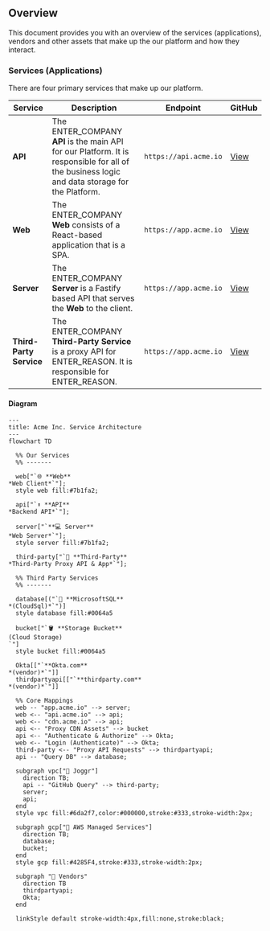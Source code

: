 ## Overview

This document provides you with an overview of the services (applications), vendors and other assets that make up the our platform and how they interact.

### Services (Applications)

There are four primary services that make up our platform.

| Service    | Description                                                                                                                                                | Endpoint                      | GitHub                                         |
| ---------- | ---------------------------------------------------------------------------------------------------------------------------------------------------------- | ----------------------------- | ---------------------------------------------- |
| **API**    | The ENTER_COMPANY **API** is the main API for our Platform. It is responsible for all of the business logic and data storage for the Platform.         | `https://api.acme.io`        | [View](https://github.com) |
| **Web**    | The ENTER_COMPANY **Web** consists of a React-based application that is a SPA.                                                                                     | `https://app.acme.io`        | [View](https://github.com)  |
| **Server** | The ENTER_COMPANY **Server** is a Fastify based API that serves the **Web** to the client.                                                                         | `https://app.acme.io`        | [View](https://github.com)  |
| **Third-Party Service** | The ENTER_COMPANY  **Third-Party Service** is a proxy API for ENTER_REASON. It is responsible for ENTER_REASON. | `https://app.acme.io` | [View](https://github.com)      |

#### Diagram
``` mermaid
---
title: Acme Inc. Service Architecture
---
flowchart TD

  %% Our Services
  %% -------

  web["`🌐 **Web**
*Web Client*`"];
  style web fill:#7b1fa2;

  api["`⬆️ **API**
*Backend API*`"];

  server["`**💻 Server**
*Web Server*`"];
  style server fill:#7b1fa2;

  third-party["`🐙 **Third-Party**
*Third-Party Proxy API & App*`"];

  %% Third Party Services
  %% -------

  database[("`🐘 **MicrosoftSQL**
*(CloudSql)*`")]
  style database fill:#0064a5

  bucket["`🪣 **Storage Bucket**
(Cloud Storage)
`"]
  style bucket fill:#0064a5

  Okta[["`**Okta.com**
*(vendor)*`"]]
  thirdpartyapi[["`**thirdparty.com**
*(vendor)*`"]]  

  %% Core Mappings
  web -- "app.acme.io" --> server;
  web <-- "api.acme.io" --> api;
  web <-- "cdn.acme.io" --> api;
  api <-- "Proxy CDN Assets" --> bucket
  api <-- "Authenticate & Authorize" --> Okta;
  web <-- "Login (Authenticate)" --> Okta;
  third-party <-- "Proxy API Requests" --> thirdpartyapi;
  api -- "Query DB" --> database;

  subgraph vpc["🛜 Joggr"]
    direction TB;
    api -- "GitHub Query" --> third-party;
    server;
    api;
  end
  style vpc fill:#6da2f7,color:#000000,stroke:#333,stroke-width:2px;

  subgraph gcp["💽 AWS Managed Services"]
    direction TB;
    database;
    bucket;
  end
  style gcp fill:#4285F4,stroke:#333,stroke-width:2px;

  subgraph "🏪 Vendors"
    direction TB
    thirdpartyapi;
    Okta;
  end

  linkStyle default stroke-width:4px,fill:none,stroke:black;
```
